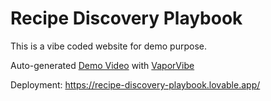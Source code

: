 # Recipe Discovery Playbook

This is a vibe coded website for demo purpose. 

Auto-generated [Demo Video](https://cbijwoqiommkecabbehp.supabase.co/storage/v1/object/public/videos/dnn/29c0f115-1197-4ef5-820a-1b8ea46d12f4/video_20250401114145_6202e030.mp4) with [VaporVibe](vapor.influme.ai)



Deployment: https://recipe-discovery-playbook.lovable.app/
